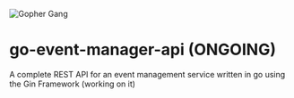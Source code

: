 ![Gopher Gang](https://lets-go-further.alexedwards.net/static/img/gopher-gang.svg)
# go-event-manager-api (ONGOING)
A complete REST API for an event management service written in go using the Gin Framework (working on it)
